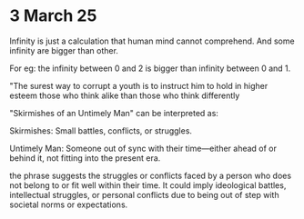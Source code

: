 
# 3 March 25
Infinity is just a calculation that human mind cannot comprehend.
And some infinity are bigger than other.

For eg: the infinity between 0 and 2 is bigger than infinity between 0 and 1.






"The surest way to corrupt a youth is to instruct him to hold in higher esteem those who think alike than those who think differently





"Skirmishes of an Untimely Man" can be interpreted as:

Skirmishes: Small battles, conflicts, or struggles.

Untimely Man: Someone out of sync with their time—either ahead of or behind it, not fitting into the present era.


the phrase suggests the struggles or conflicts faced by a person who does not belong to or fit well within their time. It could imply ideological battles, intellectual struggles, or personal conflicts due to being out of step with societal norms or expectations.
